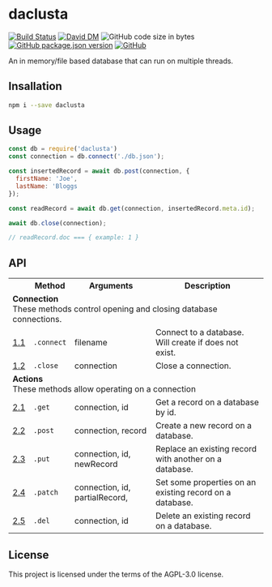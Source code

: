 # daclusta
[![Build Status](https://travis-ci.org/markwylde/daclusta.svg?branch=master)](https://travis-ci.org/markwylde/daclusta)
[![David DM](https://david-dm.org/markwylde/daclusta.svg)](https://david-dm.org/markwylde/daclusta)
![GitHub code size in bytes](https://img.shields.io/github/languages/code-size/markwylde/daclusta)
[![GitHub package.json version](https://img.shields.io/github/package-json/v/markwylde/daclusta)](https://github.com/markwylde/daclusta/releases)
[![GitHub](https://img.shields.io/github/license/markwylde/daclusta)](https://github.com/markwylde/daclusta/blob/master/LICENSE)

An in memory/file based database that can run on multiple threads.

## Insallation

```bash
npm i --save daclusta
```

## Usage

```javascript
const db = require('daclusta')
const connection = db.connect('./db.json');

const insertedRecord = await db.post(connection, {
  firstName: 'Joe',
  lastName: 'Bloggs
});

const readRecord = await db.get(connection, insertedRecord.meta.id);

await db.close(connection);

// readRecord.doc === { example: 1 }
```

## API

<table>
  <tr>
    <th></th>
    <th>Method</th>
    <th>Arguments</th>
    <th>Description</th>
  </tr>
  <tr>
    <td colspan=4>
      <strong>Connection</strong></br>
      These methods control opening and closing database connections.
    </td>
  </tr>
  <tr>
    <td><a href="https://www.github.com/bitabase/bitabase-manager">1.1</a></td>
    <td><code>.connect</code></td>
    <td>filename</td>
    <td>Connect to a database. Will create if does not exist.</td>
  </tr>
  <tr>
    <td><a href="https://www.github.com/bitabase/bitabase-manager">1.2</a></td>
    <td><code>.close</code></td>
    <td>connection</td>
    <td>Close a connection.</td>
  </tr>
  <tr>
    <td colspan=4>
      <strong>Actions</strong></br>
      These methods allow operating on a connection
    </td>
  </tr>
  <tr>
    <td><a href="https://www.github.com/bitabase/bitabase-manager">2.1</a></td>
    <td><code>.get</code></td>
    <td>connection, id</td>
    <td>Get a record on a database by id.</td>
  </tr>
  <tr>
    <td><a href="https://www.github.com/bitabase/bitabase-manager">2.2</a></td>
    <td><code>.post</code></td>
    <td>connection, record</td>
    <td>Create a new record on a database.</td>
  </tr>
  <tr>
    <td><a href="https://www.github.com/bitabase/bitabase-manager">2.3</a></td>
    <td><code>.put</code></td>
    <td>connection, id, newRecord</td>
    <td>Replace an existing record with another on a database.</td>
  </tr>
  <tr>
    <td><a href="https://www.github.com/bitabase/bitabase-manager">2.4</a></td>
    <td><code>.patch</code></td>
    <td>connection, id, partialRecord, </td>
    <td>Set some properties on an existing record on a database.</td>
  </tr>
  <tr>
    <td><a href="https://www.github.com/bitabase/bitabase-manager">2.5</a></td>
    <td><code>.del</code></td>
    <td>connection, id</td>
    <td>Delete an existing record on a database.</td>
  </tr>
</table>

## License
This project is licensed under the terms of the AGPL-3.0 license.
